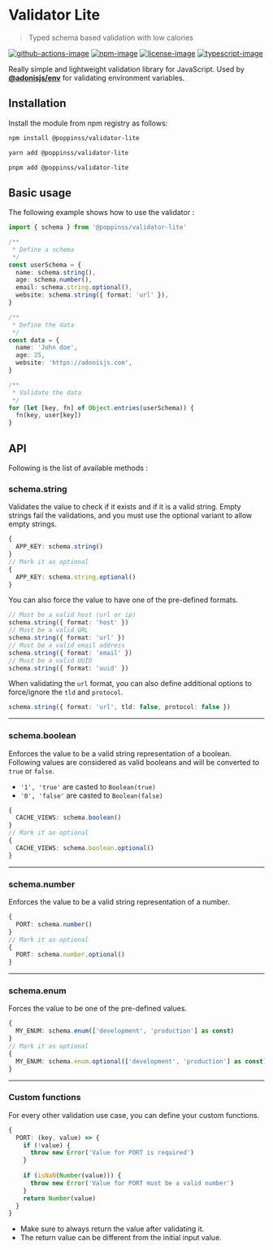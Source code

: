
# Validator Lite
> Typed schema based validation with low calories

[![github-actions-image]][github-actions-url] [![npm-image]][npm-url] [![license-image]][license-url] [![typescript-image]][typescript-url]

Really simple and lightweight validation library for JavaScript. Used by [**@adonisjs/env**](https://github.com/adonisjs/env/) for validating environment variables.

<!-- START doctoc generated TOC please keep comment here to allow auto update -->
<!-- DON'T EDIT THIS SECTION, INSTEAD RE-RUN doctoc TO UPDATE -->

<!-- END doctoc generated TOC please keep comment here to allow auto update -->

## Installation
Install the module from npm registry as follows:

```sh
npm install @poppinss/validator-lite
```

```sh
yarn add @poppinss/validator-lite
```

```sh
pnpm add @poppinss/validator-lite
```

## Basic usage
The following example shows how to use the validator :

```ts
import { schema } from '@poppinss/validator-lite'

/**
 * Define a schema
 */
const userSchema = {
  name: schema.string(),
  age: schema.number(),
  email: schema.string.optional(),
  website: schema.string({ format: 'url' }),
}

/**
 * Define the data
 */
const data = {
  name: 'John doe',
  age: 25,
  website: 'https://adonisjs.com',
}

/**
 * Validate the data
 */
for (let [key, fn] of Object.entries(userSchema)) {
  fn(key, user[key])
}
```

## API
Following is the list of available methods :

### schema.string
Validates the value to check if it exists and if it is a valid string. Empty strings fail the validations, and you must use the optional variant to allow empty strings.

```ts
{
  APP_KEY: schema.string()
}
// Mark it as optional
{
  APP_KEY: schema.string.optional()
}
```

You can also force the value to have one of the pre-defined formats.

```ts
// Must be a valid host (url or ip)
schema.string({ format: 'host' })
// Must be a valid URL
schema.string({ format: 'url' })
// Must be a valid email address
schema.string({ format: 'email' })
// Must be a valid UUID
schema.string({ format: 'uuid' })
```

When validating the `url` format, you can also define additional options to force/ignore the `tld` and `protocol`.

```ts
schema.string({ format: 'url', tld: false, protocol: false })
```

---

### schema.boolean

Enforces the value to be a valid string representation of a boolean. Following values are considered as valid booleans and will be converted to `true` or `false`.

- `'1', 'true'` are casted to `Boolean(true)`
- `'0', 'false'` are casted to `Boolean(false)`

```ts
{
  CACHE_VIEWS: schema.boolean()
}
// Mark it as optional
{
  CACHE_VIEWS: schema.boolean.optional()
}
```

---

### schema.number

Enforces the value to be a valid string representation of a number.

```ts
{
  PORT: schema.number()
}
// Mark it as optional
{
  PORT: schema.number.optional()
}
```

---

### schema.enum

Forces the value to be one of the pre-defined values.

```ts
{
  MY_ENUM: schema.enum(['development', 'production'] as const)
}
// Mark it as optional
{
  MY_ENUM: schema.enum.optional(['development', 'production'] as const)
}
```

---

### Custom functions
For every other validation use case, you can define your custom functions.

```ts
{
  PORT: (key, value) => {
    if (!value) {
      throw new Error('Value for PORT is required')
    }
    
    if (isNaN(Number(value))) {
      throw new Error('Value for PORT must be a valid number')    
    }
    return Number(value)
  }
}
```

- Make sure to always return the value after validating it.
- The return value can be different from the initial input value.

[github-actions-image]: https://img.shields.io/github/actions/workflow/status/poppinss/validator-lite/checks.yml?style=for-the-badge
[github-actions-url]: https://github.com/poppinss/validator-lite/actions "github-actions"

[npm-image]: https://img.shields.io/npm/v/@poppinss/validator-lite.svg?style=for-the-badge&logo=npm
[npm-url]: https://www.npmjs.com/package/@poppinss/validator-lite "npm"

[license-image]: https://img.shields.io/npm/l/validator-lite?color=blueviolet&style=for-the-badge
[license-url]: LICENSE.md "license"

[typescript-image]: https://img.shields.io/badge/Typescript-294E80.svg?style=for-the-badge&logo=typescript
[typescript-url]:  "typescript"
